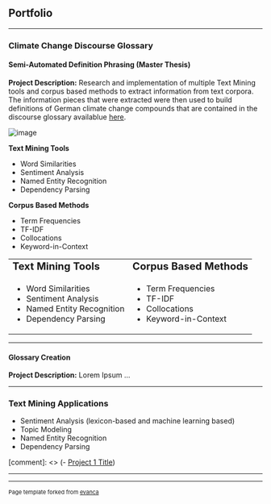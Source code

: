 ## Portfolio

---

### Climate Change Discourse Glossary  

#### Semi-Automated Definition Phrasing (Master Thesis)
**Project Description:** Research and implementation of multiple Text Mining tools and corpus based methods to 
extract information from text corpora. The information pieces that were extracted were then used to build definitions of 
German climate change compounds that are contained in the discourse glossary availablue [here](http://www.klimadiskurs.info).

![image](https://github.com/ajgoecke/ajgoecke.github.io/assets/59655309/c560981e-f1ab-48cd-a43c-844c358e239f)

**Text Mining Tools**
- Word Similarities
- Sentiment Analysis
- Named Entity Recognition
- Dependency Parsing

**Corpus Based Methods**
- Term Frequencies
- TF-IDF
- Collocations
- Keyword-in-Context

<table border="0">
 <tr>
    <td><b style="font-size:20px">Text Mining Tools</b></td>
    <td><b style="font-size:20px">Corpus Based Methods</b></td>
 </tr>
 <tr>
    <td><ul>
  <li>Word Similarities</li>
  <li>Sentiment Analysis</li>
  <li>Named Entity Recognition</li>
  <li>Dependency Parsing</li>
</ul></td>
    <td><ul>
  <li>Term Frequencies</li>
  <li>TF-IDF</li>
  <li>Collocations</li>
  <li>Keyword-in-Context</li>
</ul></td>
 </tr>
</table>

<!-- <img src="https://github.com/ajgoecke/ajgoecke.github.io/assets/59655309/c560981e-f1ab-48cd-a43c-844c358e239f"  width="500" height="470"> -->

---
#### Glossary Creation
**Project Description:** Lorem Ipsum ...

---

### Text Mining Applications
- Sentiment Analysis (lexicon-based and machine learning based)
- Topic Modeling 
- Named Entity Recognition
- Dependency Parsing

[comment]: <> (- [Project 1 Title](http://example.com/))

---




---
<p style="font-size:11px">Page template forked from <a href="https://github.com/evanca/quick-portfolio">evanca</a></p>
<!-- Remove above link if you don't want to attibute -->
